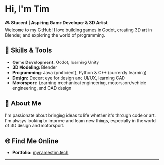 # Hi, I'm Tim

🎮 **Student | Aspiring Game Developer & 3D Artist**  
Welcome to my GitHub! I love building games in Godot, creating 3D art in Blender, and exploring the world of programming.

## 🧰 Skills & Tools
- **Game Development:** Godot, learning Unity
- **3D Modeling:** Blender
- **Programming:** Java (proficient), Python & C++ (currently learning)
- **Design:** Decent eye for design and UI/UX, learning CAD
- **Motorsport:** Learning mechanical engineering, motorsport/vehicle engineering, and CAD design

## 🚀 About Me
I'm passionate about bringing ideas to life whether it's through code or art. I'm always looking to improve and learn new things, especially in the world of 3D design and motorsport.

## 🌐 Find Me Online
- **Portfolio:** [mynamestim.tech](https://mynamestim.tech)

---
